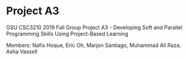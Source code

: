 # Project A3
GSU CSC3210 2019 Fall Group Project A3 - Developing Soft and Parallel Programming Skills Using Project-Based Learning

Members: Nafis Hoque, Eric Oh, Marjon Santiago, Muhammad Ali Raza, Asha Vassell
